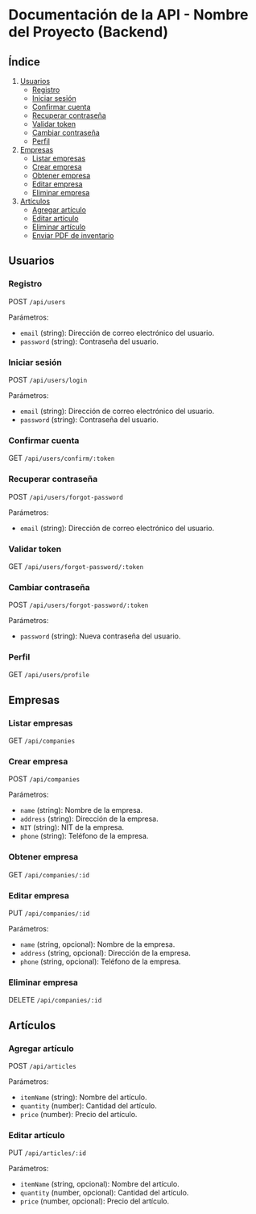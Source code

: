 # Documentación de la API - Nombre del Proyecto (Backend)

## Índice

1. [Usuarios](#usuarios)
    - [Registro](#registro)
    - [Iniciar sesión](#iniciar-sesión)
    - [Confirmar cuenta](#confirmar-cuenta)
    - [Recuperar contraseña](#recuperar-contraseña)
    - [Validar token](#validar-token)
    - [Cambiar contraseña](#cambiar-contraseña)
    - [Perfil](#perfil)
2. [Empresas](#empresas)
    - [Listar empresas](#listar-empresas)
    - [Crear empresa](#crear-empresa)
    - [Obtener empresa](#obtener-empresa)
    - [Editar empresa](#editar-empresa)
    - [Eliminar empresa](#eliminar-empresa)
3. [Artículos](#artículos)
    - [Agregar artículo](#agregar-artículo)
    - [Editar artículo](#editar-artículo)
    - [Eliminar artículo](#eliminar-artículo)
    - [Enviar PDF de inventario](#enviar-pdf-de-inventario)

## Usuarios

### Registro

POST `/api/users`

Parámetros:
- `email` (string): Dirección de correo electrónico del usuario.
- `password` (string): Contraseña del usuario.

### Iniciar sesión

POST `/api/users/login`

Parámetros:
- `email` (string): Dirección de correo electrónico del usuario.
- `password` (string): Contraseña del usuario.

### Confirmar cuenta

GET `/api/users/confirm/:token`

### Recuperar contraseña

POST `/api/users/forgot-password`

Parámetros:
- `email` (string): Dirección de correo electrónico del usuario.

### Validar token

GET `/api/users/forgot-password/:token`

### Cambiar contraseña

POST `/api/users/forgot-password/:token`

Parámetros:
- `password` (string): Nueva contraseña del usuario.

### Perfil

GET `/api/users/profile`

## Empresas

### Listar empresas

GET `/api/companies`

### Crear empresa

POST `/api/companies`

Parámetros:
- `name` (string): Nombre de la empresa.
- `address` (string): Dirección de la empresa.
- `NIT` (string): NIT de la empresa.
- `phone` (string): Teléfono de la empresa.

### Obtener empresa

GET `/api/companies/:id`

### Editar empresa

PUT `/api/companies/:id`

Parámetros:
- `name` (string, opcional): Nombre de la empresa.
- `address` (string, opcional): Dirección de la empresa.
- `phone` (string, opcional): Teléfono de la empresa.

### Eliminar empresa

DELETE `/api/companies/:id`

## Artículos

### Agregar artículo

POST `/api/articles`

Parámetros:
- `itemName` (string): Nombre del artículo.
- `quantity` (number): Cantidad del artículo.
- `price` (number): Precio del artículo.

### Editar artículo

PUT `/api/articles/:id`

Parámetros:
- `itemName` (string, opcional): Nombre del artículo.
- `quantity` (number, opcional): Cantidad del artículo.
- `price` (number, opcional): Precio del artículo.
